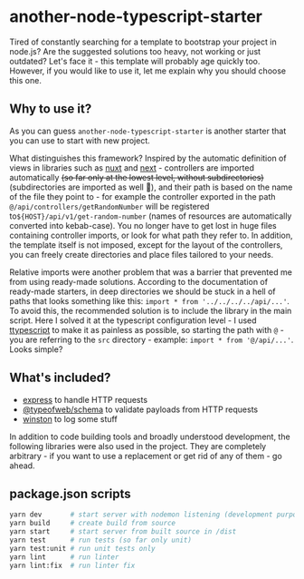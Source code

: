 # another-node-typescript-starter

Tired of constantly searching for a template to bootstrap your project in node.js? Are the suggested solutions too heavy, not working or just outdated? Let's face it - this template will probably age quickly too. However, if you would like to use it, let me explain why you should choose this one.

## Why to use it?

As you can guess `another-node-typescript-starter` is another starter that you can use to start with new project.

What distinguishes this framework? Inspired by the automatic definition of views in libraries such as [nuxt](https://github.com/nuxt/nuxt.js)&nbsp;and&nbsp;[next](https://github.com/vercel/next.js/) - controllers are imported automatically ~~(so far only at the lowest level, without subdirectories)~~ (subdirectories are imported as well 🥳), and their path is based on the name of the file they point to - for example the controller exported in the path `@/api/controllers/getRandomNumber` will be registered to`${HOST}/api/v1/get-random-number` (names of resources are automatically converted into kebab-case). You no longer have to get lost in huge files containing controller imports, or look for what path they refer to. In addition, the template itself is not imposed, except for the layout of the controllers, you can freely create directories and place files tailored to your needs.

Relative imports were another problem that was a barrier that prevented me from using ready-made solutions. According to the documentation of ready-made starters, in deep directories we should be stuck in a hell of paths that looks something like this: `import * from '../../../../api/...'`. To avoid this, the recommended solution is to include the library in the main script. Here I solved it at the typescript configuration level - I used [ttypescript](https://github.com/cevek/ttypescript) to make it as painless as possible, so starting the path with `@` - you are referring to the `src` directory - example: `import * from '@/api/...'`. Looks simple?

## What's included?

- [express](https://github.com/expressjs/express) to handle HTTP requests
- [@typeofweb/schema](https://github.com/typeofweb/schema) to validate payloads from HTTP requests
- [winston](https://github.com/winstonjs/winston) to log some stuff

In addition to code building tools and broadly understood development, the following libraries were also used in the project. They are completely arbitrary - if you want to use a replacement or get rid of any of them - go ahead.

## package.json scripts

```bash
yarn dev       # start server with nodemon listening (development purposes)
yarn build     # create build from source
yarn start     # start server from built source in /dist
yarn test      # run tests (so far only unit)
yarn test:unit # run unit tests only
yarn lint      # run linter
yarn lint:fix  # run linter fix
```
